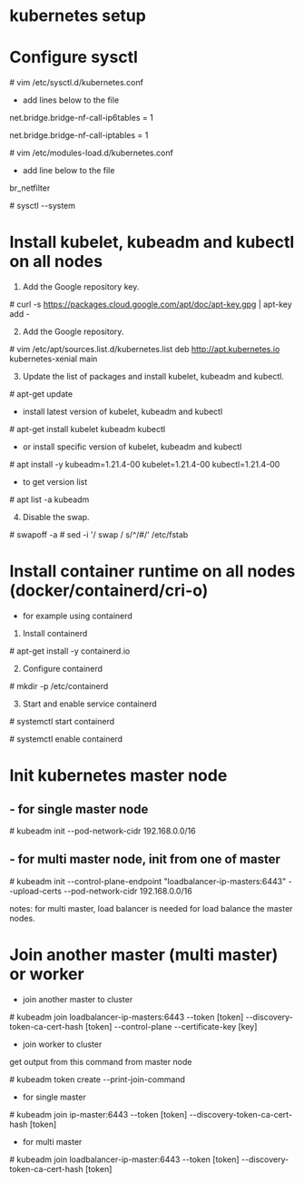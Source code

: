# kubernetes setup

# Configure sysctl

\# vim /etc/sysctl.d/kubernetes.conf

- add lines below to the file

net.bridge.bridge-nf-call-ip6tables = 1

net.bridge.bridge-nf-call-iptables = 1

\# vim /etc/modules-load.d/kubernetes.conf

- add line below to the file

br_netfilter

\# sysctl --system

# Install kubelet, kubeadm and kubectl on all nodes

1. Add the Google repository key.

\# curl -s https://packages.cloud.google.com/apt/doc/apt-key.gpg | apt-key add -

2. Add the Google repository.

\# vim /etc/apt/sources.list.d/kubernetes.list
deb http://apt.kubernetes.io kubernetes-xenial main

3. Update the list of packages and install kubelet, kubeadm and kubectl.

\# apt-get update

- install latest version of kubelet, kubeadm and  kubectl

\# apt-get install kubelet kubeadm kubectl

- or install specific version of kubelet, kubeadm and  kubectl

\# apt install -y kubeadm=1.21.4-00 kubelet=1.21.4-00 kubectl=1.21.4-00

- to get version list

\# apt list -a kubeadm

4. Disable the swap.

\# swapoff -a
\# sed -i '/ swap / s/^/#/' /etc/fstab

# Install container runtime on all nodes (docker/containerd/cri-o)

- for example using containerd

1. Install containerd

\# apt-get install -y containerd.io

2. Configure containerd

\# mkdir -p /etc/containerd

3. Start and enable service containerd

\# systemctl start containerd

\# systemctl enable containerd

# Init kubernetes master node

## - for single master node

\# kubeadm init --pod-network-cidr 192.168.0.0/16

## - for multi master node, init from one of master

\# kubeadm init --control-plane-endpoint "loadbalancer-ip-masters:6443" --upload-certs --pod-network-cidr 192.168.0.0/16

notes: for multi master, load balancer is needed for load balance the master nodes.

# Join another master (multi master) or worker

- join another master to cluster

\# kubeadm join loadbalancer-ip-masters:6443 --token [token] --discovery-token-ca-cert-hash [token] --control-plane --certificate-key [key]

- join worker to cluster

get output from this command from master node

\# kubeadm token create --print-join-command

- for single master

\# kubeadm join ip-master:6443 --token [token] --discovery-token-ca-cert-hash [token]

- for multi master

\# kubeadm join loadbalancer-ip-master:6443 --token [token] --discovery-token-ca-cert-hash [token]
